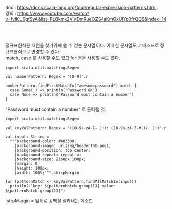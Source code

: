 doc : https://docs.scala-lang.org/tour/regular-expression-patterns.html.   
강의 : https://www.youtube.com/watch?v=fvIKU0gfSyA&list=PL8kmk2VivDmRueOZS4aKm0xUlYp0frQQS&index=14    

<br/><br/>
  
정규표현식은 패턴을 찾기위해 쓸 수 있는 문자열이다. 어떠한 문자열도 .r 메소드로 정규표현식으로 변경할 수 있다.    
match, case 를 사용할 수도 있고 for 문을 사용할 수도 있다.

```
import scala.util.matching.Regex

val numberPattern: Regex = "[0-9]".r

numberPattern.findFirstMatchIn("awesomepassword") match {
  case Some(_) => println("Password OK")
  case None => println("Password must contain a number")
}
```
"Password must contain a number" 로 출력될 것.

```
import scala.util.matching.Regex

val keyValPattern: Regex = "([0-9a-zA-Z- ]+): ([0-9a-zA-Z-#()/. ]+)".r

val input: String =
  """background-color: #A03300;
    |background-image: url(img/header100.png);
    |background-position: top center;
    |background-repeat: repeat-x;
    |background-size: 2160px 108px;
    |margin: 0;
    |height: 108px;
    |width: 100%;""".stripMargin

for (patternMatch <- keyValPattern.findAllMatchIn(input))
  println(s"key: ${patternMatch.group(1)} value: ${patternMatch.group(2)}")
```

.strpMargin = 앞뒤로 공백을 잘라내는 메소드    
